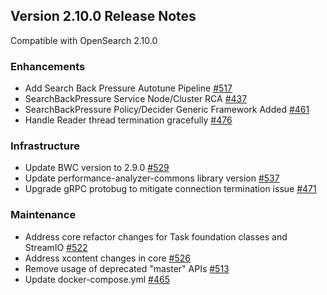 ## Version 2.10.0 Release Notes

Compatible with OpenSearch 2.10.0

### Enhancements
* Add Search Back Pressure Autotune Pipeline [#517](https://github.com/opensearch-project/performance-analyzer/pull/517)
* SearchBackPressure Service Node/Cluster RCA [#437](https://github.com/opensearch-project/performance-analyzer-rca/pull/437)
* SearchBackPressure Policy/Decider Generic Framework Added [#461](https://github.com/opensearch-project/performance-analyzer-rca/pull/461)
* Handle Reader thread termination gracefully [#476](https://github.com/opensearch-project/performance-analyzer-rca/pull/476)

### Infrastructure
* Update BWC version to 2.9.0 [#529](https://github.com/opensearch-project/performance-analyzer/pull/529)
* Update performance-analyzer-commons library version [#537](https://github.com/opensearch-project/performance-analyzer/pull/446)
* Upgrade gRPC protobug to mitigate connection termination issue [#471](https://github.com/opensearch-project/performance-analyzer-rca/pull/471)


### Maintenance
* Address core refactor changes for Task foundation classes and StreamIO [#522](https://github.com/opensearch-project/performance-analyzer/pull/522)
* Address xcontent changes in core [#526](https://github.com/opensearch-project/performance-analyzer/pull/526)
* Remove usage of deprecated "master" APIs [#513](https://github.com/opensearch-project/performance-analyzer/pull/513)
* Update docker-compose.yml [#465](https://github.com/opensearch-project/performance-analyzer-rca/pull/465)
